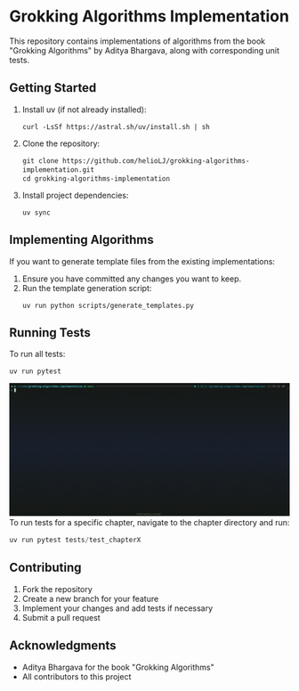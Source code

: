 # Grokking Algorithms Implementation

This repository contains implementations of algorithms from the book "Grokking Algorithms" by Aditya Bhargava, along with corresponding unit tests.


## Getting Started

1. Install uv (if not already installed):
   ```
   curl -LsSf https://astral.sh/uv/install.sh | sh
   ```

2. Clone the repository:
   ```
   git clone https://github.com/helioLJ/grokking-algorithms-implementation.git
   cd grokking-algorithms-implementation
   ```

3. Install project dependencies:
   ```
   uv sync
   ```

## Implementing Algorithms

If you want to generate template files from the existing implementations:

1. Ensure you have committed any changes you want to keep.
2. Run the template generation script:
   ```
   uv run python scripts/generate_templates.py
   ```

## Running Tests

To run all tests:
```
uv run pytest
```

![Pytest](grokking-algorithms-pytest.gif)
To run tests for a specific chapter, navigate to the chapter directory and run:
```python
uv run pytest tests/test_chapterX
```

## Contributing

1. Fork the repository
2. Create a new branch for your feature
3. Implement your changes and add tests if necessary
4. Submit a pull request

## Acknowledgments

- Aditya Bhargava for the book "Grokking Algorithms"
- All contributors to this project